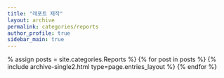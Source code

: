 ```yaml
---
title: "레포트 제작"
layout: archive
permalink: categories/reports
author_profile: true
sidebar_main: true
---
```


% assign posts = site.categories.Reports %}
{% for post in posts %} {% include archive-single2.html type=page.entries_layout %} {% endfor %}